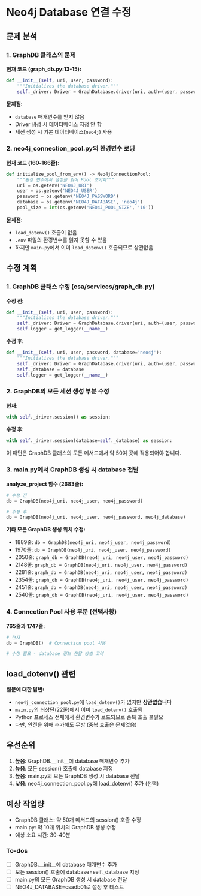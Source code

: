 <!-- 65aaf7d3-1137-4cdb-aa1b-b5a2cd2d3b1d 528f91b3-d801-49e5-9589-901fa263992d -->
# Neo4j Database 연결 수정

## 문제 분석

### 1. GraphDB 클래스의 문제

**현재 코드 (graph_db.py:13-15):**

```python
def __init__(self, uri, user, password):
    """Initializes the database driver."""
    self._driver: Driver = GraphDatabase.driver(uri, auth=(user, password))
```

**문제점:**

- `database` 매개변수를 받지 않음
- Driver 생성 시 데이터베이스 지정 안 함
- 세션 생성 시 기본 데이터베이스(`neo4j`) 사용

### 2. neo4j_connection_pool.py의 환경변수 로딩

**현재 코드 (160-166줄):**

```python
def initialize_pool_from_env() -> Neo4jConnectionPool:
    """환경 변수에서 설정을 읽어 Pool 초기화"""
    uri = os.getenv('NEO4J_URI')
    user = os.getenv('NEO4J_USER')
    password = os.getenv('NEO4J_PASSWORD')
    database = os.getenv('NEO4J_DATABASE', 'neo4j')
    pool_size = int(os.getenv('NEO4J_POOL_SIZE', '10'))
```

**문제점:**

- `load_dotenv()` 호출이 없음
- `.env` 파일의 환경변수를 읽지 못할 수 있음
- 하지만 `main.py`에서 이미 `load_dotenv()` 호출되므로 상관없음

## 수정 계획

### 1. GraphDB 클래스 수정 (csa/services/graph_db.py)

**수정 전:**

```python
def __init__(self, uri, user, password):
    """Initializes the database driver."""
    self._driver: Driver = GraphDatabase.driver(uri, auth=(user, password))
    self.logger = get_logger(__name__)
```

**수정 후:**

```python
def __init__(self, uri, user, password, database='neo4j'):
    """Initializes the database driver."""
    self._driver: Driver = GraphDatabase.driver(uri, auth=(user, password))
    self._database = database
    self.logger = get_logger(__name__)
```

### 2. GraphDB의 모든 세션 생성 부분 수정

**현재:**

```python
with self._driver.session() as session:
```

**수정 후:**

```python
with self._driver.session(database=self._database) as session:
```

이 패턴은 GraphDB 클래스의 모든 메서드에서 약 50여 곳에 적용되어야 합니다.

### 3. main.py에서 GraphDB 생성 시 database 전달

**analyze_project 함수 (2683줄):**

```python
# 수정 전
db = GraphDB(neo4j_uri, neo4j_user, neo4j_password)

# 수정 후
db = GraphDB(neo4j_uri, neo4j_user, neo4j_password, neo4j_database)
```

**기타 모든 GraphDB 생성 위치 수정:**

- 1889줄: `db = GraphDB(neo4j_uri, neo4j_user, neo4j_password)`
- 1970줄: `db = GraphDB(neo4j_uri, neo4j_user, neo4j_password)`
- 2050줄: `graph_db = GraphDB(neo4j_uri, neo4j_user, neo4j_password)`
- 2148줄: `graph_db = GraphDB(neo4j_uri, neo4j_user, neo4j_password)`
- 2281줄: `graph_db = GraphDB(neo4j_uri, neo4j_user, neo4j_password)`
- 2354줄: `graph_db = GraphDB(neo4j_uri, neo4j_user, neo4j_password)`
- 2451줄: `graph_db = GraphDB(neo4j_uri, neo4j_user, neo4j_password)`
- 2540줄: `graph_db = GraphDB(neo4j_uri, neo4j_user, neo4j_password)`

### 4. Connection Pool 사용 부분 (선택사항)

**765줄과 1747줄:**

```python
# 현재
db = GraphDB()  # Connection pool 사용

# 수정 필요 - database 정보 전달 방법 고려
```

## load_dotenv() 관련

**질문에 대한 답변:**

- `neo4j_connection_pool.py`에 `load_dotenv()`가 없지만 **상관없습니다**
- `main.py`의 최상단(22줄)에서 이미 `load_dotenv()` 호출됨
- Python 프로세스 전체에서 환경변수가 로드되므로 중복 호출 불필요
- 다만, 안전을 위해 추가해도 무방 (중복 호출은 문제없음)

## 우선순위

1. **높음**: GraphDB.__init__에 database 매개변수 추가
2. **높음**: 모든 session() 호출에 database 지정
3. **높음**: main.py의 모든 GraphDB 생성 시 database 전달
4. **낮음**: neo4j_connection_pool.py에 load_dotenv() 추가 (선택)

## 예상 작업량

- GraphDB 클래스: 약 50개 메서드의 session() 호출 수정
- main.py: 약 10개 위치의 GraphDB 생성 수정
- 예상 소요 시간: 30-40분

### To-dos

- [ ] GraphDB.__init__에 database 매개변수 추가
- [ ] 모든 session() 호출에 database=self._database 지정
- [ ] main.py의 모든 GraphDB 생성 시 database 전달
- [ ] NEO4J_DATABASE=csadb01로 설정 후 테스트
